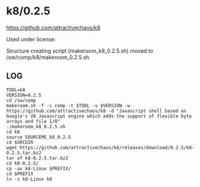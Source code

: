 k8/0.2.5
========

<https://github.com/attractivechaos/k8>

Used under license:


Structure creating script (makeroom_k8_0.2.5.sh) moved to /sw/comp/k8/makeroom_0.2.5.sh

LOG
---

    TOOL=k8
    VERSION=0.2.5
    cd /sw/comp
    makeroom.sh -f -c comp -t $TOOL -v $VERSION -w https://github.com/attractivechaos/k8 -d "Javascript shell based on Google's V8 Javascript engine which adds the support of flexible byte arrays and file I/O"
    ./makeroom_k8_0.2.5.sh 
    cd k8
    source SOURCEME_k8_0.2.5 
    cd $SRCDIR
    wget https://github.com/attractivechaos/k8/releases/download/0.2.5/k8-0.2.5.tar.bz2
    tar xf k8-0.2.5.tar.bz2 
    cd k8-0.2.5/
    cp -av k8-Linux $PREFIX/
    cd $PREFIX
    ln -s k8-Linux k8
